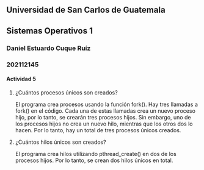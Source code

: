 ## Universidad de San Carlos de Guatemala

## Sistemas Operativos 1

### Daniel Estuardo Cuque Ruíz

### 202112145

#### Actividad 5

1. ¿Cuántos procesos únicos son creados?

    El programa crea procesos usando la función fork(). Hay tres llamadas a fork() en el código. Cada una de estas llamadas crea un nuevo proceso hijo, por lo tanto, se crearán tres procesos hijos. Sin embargo, uno de los procesos hijos no crea un nuevo hilo, mientras que los otros dos lo hacen. Por lo tanto, hay un total de tres procesos únicos creados.

2. ¿Cuántos hilos únicos son creados?

    El programa crea hilos utilizando pthread_create() en dos de los procesos hijos. Por lo tanto, se crean dos hilos únicos en total.